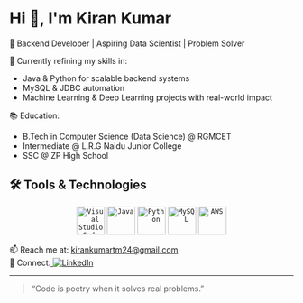 # Hi 👋, I'm Kiran Kumar

🚀 Backend Developer | Aspiring Data Scientist | Problem Solver

🎯 Currently refining my skills in:
- Java & Python for scalable backend systems
- MySQL & JDBC  automation
- Machine Learning & Deep Learning projects with real-world impact

📚 Education:
- B.Tech in Computer Science (Data Science) @ RGMCET
- Intermediate @ L.R.G Naidu Junior College
- SSC @ ZP High School

## 🛠️ Tools & Technologies

<div align="center">
    <code><img width="50" src="https://raw.githubusercontent.com/marwin1991/profile-technology-icons/refs/heads/main/icons/visual_studio_code.png" alt="Visual Studio Code" title="Visual Studio Code"/></code>
    <code><img width="50" src="https://raw.githubusercontent.com/marwin1991/profile-technology-icons/refs/heads/main/icons/java.png" alt="Java" title="Java"/></code>
    <code><img width="50" src="https://raw.githubusercontent.com/marwin1991/profile-technology-icons/refs/heads/main/icons/python.png" alt="Python" title="Python"/></code>
    <code><img width="50" src="https://raw.githubusercontent.com/marwin1991/profile-technology-icons/refs/heads/main/icons/mysql.png" alt="MySQL" title="MySQL"/></code>
    <code><img width="50" src="https://raw.githubusercontent.com/marwin1991/profile-technology-icons/refs/heads/main/icons/aws.png" alt="AWS" title="AWS"/></code>
</div>





📫 Reach me at: kirankumartm24@gmail.com  
🔗 Connect:<a href="https://www.linkedin.com/in/kiran-kumar-t-m-b986a9318/">
  <img src="https://img.shields.io/badge/LinkedIn-0077B5?style=for-the-badge&logo=linkedin&logoColor=white" alt="LinkedIn" />
</a>


---

> “Code is poetry when it solves real problems.”  
